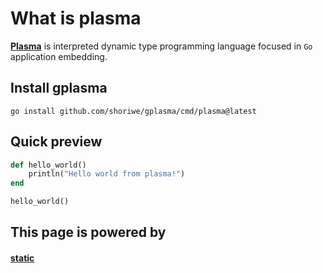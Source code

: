# What is plasma

**[Plasma](https://github.com/shoriwe/gplasma)** is interpreted dynamic type programming language focused in `Go` application embedding.

## Install gplasma

```shell
go install github.com/shoriwe/gplasma/cmd/plasma@latest
```

## Quick preview

```ruby
def hello_world()
    println("Hello world from plasma!")
end

hello_world()
```

## This page is powered by

#### [static](https://github.com/shoriwe/static)
